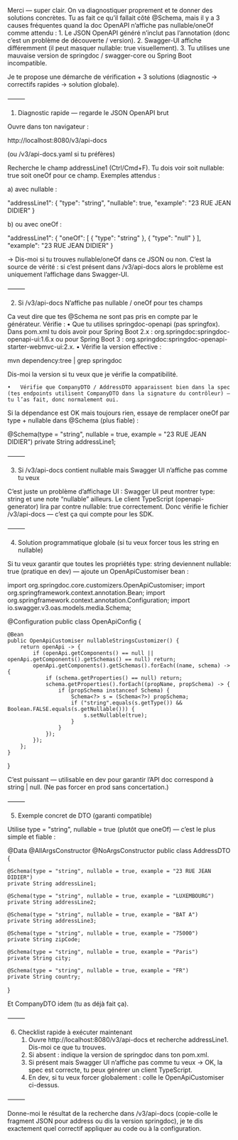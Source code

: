 Merci — super clair. On va diagnostiquer proprement et te donner des solutions concrètes. Tu as fait ce qu’il fallait côté @Schema, mais il y a 3 causes fréquentes quand la doc OpenAPI n’affiche pas nullable/oneOf comme attendu :
	1.	Le JSON OpenAPI généré n’inclut pas l’annotation (donc c’est un problème de découverte / version).
	2.	Swagger-UI affiche différemment (il peut masquer nullable: true visuellement).
	3.	Tu utilises une mauvaise version de springdoc / swagger-core ou Spring Boot incompatible.

Je te propose une démarche de vérification + 3 solutions (diagnostic → correctifs rapides → solution globale).

⸻

1) Diagnostic rapide — regarde le JSON OpenAPI brut

Ouvre dans ton navigateur :

http://localhost:8080/v3/api-docs

(ou /v3/api-docs.yaml si tu préfères)

Recherche le champ addressLine1 (Ctrl/Cmd+F).
Tu dois voir soit nullable: true soit oneOf pour ce champ. Exemples attendus :

a) avec nullable :

"addressLine1": {
  "type": "string",
  "nullable": true,
  "example": "23 RUE JEAN DIDIER"
}

b) ou avec oneOf :

"addressLine1": {
  "oneOf": [
    { "type": "string" },
    { "type": "null" }
  ],
  "example": "23 RUE JEAN DIDIER"
}

→ Dis-moi si tu trouves nullable/oneOf dans ce JSON ou non. C’est la source de vérité : si c’est présent dans /v3/api-docs alors le problème est uniquement l’affichage dans Swagger-UI.

⸻

2) Si /v3/api-docs N’affiche pas nullable / oneOf pour tes champs

Ca veut dire que tes @Schema ne sont pas pris en compte par le générateur. Vérifie :
	•	Que tu utilises springdoc-openapi (pas springfox). Dans pom.xml tu dois avoir pour Spring Boot 2.x :
org.springdoc:springdoc-openapi-ui:1.6.x
ou pour Spring Boot 3 :
org.springdoc:springdoc-openapi-starter-webmvc-ui:2.x.
	•	Vérifie la version effective :

mvn dependency:tree | grep springdoc

Dis-moi la version si tu veux que je vérifie la compatibilité.

	•	Vérifie que CompanyDTO / AddressDTO apparaissent bien dans la spec (tes endpoints utilisent CompanyDTO dans la signature du contrôleur) — tu l’as fait, donc normalement oui.

Si la dépendance est OK mais toujours rien, essaye de remplacer oneOf par type + nullable dans @Schema (plus fiable) :

@Schema(type = "string", nullable = true, example = "23 RUE JEAN DIDIER")
private String addressLine1;


⸻

3) Si /v3/api-docs contient nullable mais Swagger UI n’affiche pas comme tu veux

C’est juste un problème d’affichage UI : Swagger UI peut montrer type: string et une note “nullable” ailleurs. Le client TypeScript (openapi-generator) lira par contre nullable: true correctement. Donc vérifie le fichier /v3/api-docs — c’est ça qui compte pour les SDK.

⸻

4) Solution programmatique globale (si tu veux forcer tous les string en nullable)

Si tu veux garantir que toutes les propriétés type: string deviennent nullable: true (pratique en dev) — ajoute un OpenApiCustomiser bean :

import org.springdoc.core.customizers.OpenApiCustomiser;
import org.springframework.context.annotation.Bean;
import org.springframework.context.annotation.Configuration;
import io.swagger.v3.oas.models.media.Schema;

@Configuration
public class OpenApiConfig {

    @Bean
    public OpenApiCustomiser nullableStringsCustomizer() {
        return openApi -> {
            if (openApi.getComponents() == null || openApi.getComponents().getSchemas() == null) return;
            openApi.getComponents().getSchemas().forEach((name, schema) -> {
                if (schema.getProperties() == null) return;
                schema.getProperties().forEach((propName, propSchema) -> {
                    if (propSchema instanceof Schema) {
                        Schema<?> s = (Schema<?>) propSchema;
                        if ("string".equals(s.getType()) && Boolean.FALSE.equals(s.getNullable())) {
                            s.setNullable(true);
                        }
                    }
                });
            });
        };
    }
}

C’est puissant — utilisable en dev pour garantir l’API doc correspond à string | null. (Ne pas forcer en prod sans concertation.)

⸻

5) Exemple concret de DTO (garanti compatible)

Utilise type = "string", nullable = true (plutôt que oneOf) — c’est le plus simple et fiable :

@Data
@AllArgsConstructor
@NoArgsConstructor
public class AddressDTO {

    @Schema(type = "string", nullable = true, example = "23 RUE JEAN DIDIER")
    private String addressLine1;

    @Schema(type = "string", nullable = true, example = "LUXEMBOURG")
    private String addressLine2;

    @Schema(type = "string", nullable = true, example = "BAT A")
    private String addressLine3;

    @Schema(type = "string", nullable = true, example = "75000")
    private String zipCode;

    @Schema(type = "string", nullable = true, example = "Paris")
    private String city;

    @Schema(type = "string", nullable = true, example = "FR")
    private String country;
}

Et CompanyDTO idem (tu as déjà fait ça).

⸻

6) Checklist rapide à exécuter maintenant
	1.	Ouvre http://localhost:8080/v3/api-docs et recherche addressLine1. Dis-moi ce que tu trouves.
	2.	Si absent : indique la version de springdoc dans ton pom.xml.
	3.	Si présent mais Swagger UI n’affiche pas comme tu veux → OK, la spec est correcte, tu peux générer un client TypeScript.
	4.	En dev, si tu veux forcer globalement : colle le OpenApiCustomiser ci-dessus.

⸻

Donne-moi le résultat de la recherche dans /v3/api-docs (copie-colle le fragment JSON pour address ou dis la version springdoc), je te dis exactement quel correctif appliquer au code ou à la configuration.